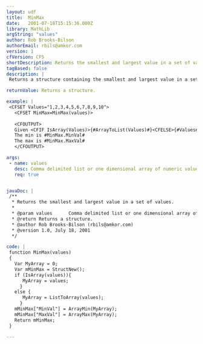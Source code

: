 ```yaml
---
layout: udf
title:  MinMax
date:   2001-07-18T15:15:36.000Z
library: MathLib
argString: "values"
author: Rob Brooks-Bilson
authorEmail: rbils@amkor.com
version: 1
cfVersion: CF5
shortDescription: Returns the smallest and largest value in a set of values.
tagBased: false
description: |
 Returns a structure containing the smallest and largest value in a set of values.

returnValue: Returns a structure.

example: |
 <CFSET Values="1,2,3,4,5,6,7,8,9,10">
   <CFSET MinMax=MinMax(values)> 
 
   <CFOUTPUT>
   Given <CFIF IsArray(Values)>{#ArrayToList(Values)#}<CFELSE>{#Values#}</CFIF>
   The min is #MinMax.MinVal#
   The max is #MinMax.MaxVal#
   </CFOUTPUT>

args:
 - name: values
   desc: Comma delimited list or one dimensional array of numeric values.
   req: true


javaDoc: |
 /**
  * Returns the smallest and largest value in a set of values.
  * 
  * @param values      Comma delimited list or one dimensional array of numeric values. 
  * @return Returns a structure. 
  * @author Rob Brooks-Bilson (rbils@amkor.com) 
  * @version 1.0, July 18, 2001 
  */

code: |
 function MinMax(values)
 {
   Var MyArray = 0;
   Var mMinMax = StructNew();
   if (IsArray(values)){
      MyArray = values;
     }
   else {
      MyArray = ListToArray(values);
     }
   mMinMax["MinVal"] = ArrayMin(MyArray);
   mMinMax["MaxVal"] = ArrayMax(MyArray);
   Return mMinMax;
 }

---
```


